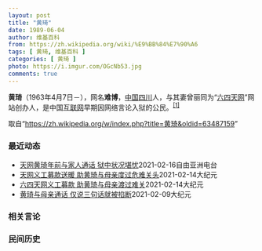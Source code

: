 ```yaml
---
layout: post
title: "黄琦"
date: 1989-06-04
author: 维基百科
from: https://zh.wikipedia.org/wiki/%E9%BB%84%E7%90%A6
tags: [ 黄琦, 维基百科 ]
categories: [ 黄琦 ]
photo: https://i.imgur.com/OGcNb53.jpg
comments: true
---
```

<div class="mw-parser-output">

<p><b>黄琦</b>（1963年4月7日<span class="useeditintro" title="Template:BLP editintro">－</span>），网名<b>难博</b>，<a href="/wiki/%E4%B8%AD%E8%8F%AF%E4%BA%BA%E6%B0%91%E5%85%B1%E5%92%8C%E5%9C%8B" class="mw-redirect" title="中華人民共和國">中国</a><a href="/wiki/%E5%9B%9B%E5%B7%9D" class="mw-redirect" title="四川">四川</a>人，与其妻曾丽同为“<a href="/wiki/%E5%85%AD%E5%9B%9B%E5%A4%A9%E7%BD%91" title="六四天网">六四天网</a>”网站创办人，是中国<a href="/wiki/%E4%BA%92%E8%81%94%E7%BD%91" title="互联网">互联网</a>早期因网络言论入狱的公民。<sup id="cite_ref-堅持普世價值_1-0" class="reference"><a href="#cite_note-堅持普世價值-1">[1]</a></sup>
</p>
</div><noscript><img src="//zh.wikipedia.org/wiki/Special:CentralAutoLogin/start?type=1x1" alt="" title="" width="1" height="1" style="border: none; position: absolute;"></noscript>
<div class="printfooter">取自“<a dir="ltr" href="https://zh.wikipedia.org/w/index.php?title=黄琦&amp;oldid=63487159">https://zh.wikipedia.org/w/index.php?title=黄琦&amp;oldid=63487159</a>”</div><div id="recent-news"><h3>最近动态</h3><ul><li><a href="https://nodebe4.github.io/waimei/2021-02-16/%E5%A4%A9%E7%BD%91%E9%BB%84%E7%90%A6%E5%B9%B4%E5%89%8D%E4%B8%8E%E5%AE%B6%E4%BA%BA%E9%80%9A%E8%AF%9D-%E7%8B%B1%E4%B8%AD%E7%8A%B6%E5%86%B5%E5%A0%AA%E5%BF%A7" title="天网黄琦年前与家人通话 狱中状况堪忧—— 据中国公民运动网日前的消息，被判处有期徒刑十二年的“六四天网”创办人黄琦在春节前获准与身患重病的母亲通话，而在此前当局多次拒绝了黄琦代理律师及家属的会见...">天网黄琦年前与家人通话    狱中状况堪忧</a><time>2021-02-16</time><a class="tag">自由亚洲电台</a></li>
<li><a href="https://nodebe4.github.io/waimei/2021-02-14/%E5%A4%A9%E7%BD%91%E4%B9%89%E5%B7%A5%E5%8B%9F%E6%AC%BE%E9%80%81%E6%9A%96-%E5%8A%A9%E9%BB%84%E7%90%A6%E4%B8%8E%E6%AF%8D%E4%BA%B2%E5%BA%A6%E8%BF%87%E5%8D%B1%E9%9A%BE%E5%85%B3%E5%A4%B4" title="天网义工募款送暖 助黄琦与母亲度过危难关头—— 【大纪元2021年02月14日讯】（大纪元记者李熙采访报导）近日，天网义工得知黄琦狱中营养餐被停，以及90岁的黄母蒲文清肺癌已转移至颈椎，每月需大...">天网义工募款送暖 助黄琦与母亲度过危难关头</a><time>2021-02-14</time><a class="tag">大纪元</a></li>
<li><a href="https://nodebe4.github.io/waimei/2021-02-14/%E5%85%AD%E5%9B%9B%E5%A4%A9%E7%BD%91%E4%B9%89%E5%B7%A5%E5%8B%9F%E6%AC%BE-%E5%8A%A9%E9%BB%84%E7%90%A6%E4%B8%8E%E6%AF%8D%E4%BA%B2%E6%B8%A1%E8%BF%87%E9%9A%BE%E5%85%B3" title="六四天网义工募款 助黄琦与母亲渡过难关—— 【大纪元2021年02月14日讯】（大纪元记者李熙采访报导）近日，天网义工得知黄琦狱中营养餐被停，以及90岁的黄母蒲文清肺癌已转移至颈椎，每月需大笔医...">六四天网义工募款 助黄琦与母亲渡过难关</a><time>2021-02-14</time><a class="tag">大纪元</a></li>
<li><a href="https://nodebe4.github.io/waimei/2021-02-09/%E9%BB%84%E7%90%A6%E4%B8%8E%E6%AF%8D%E4%BA%B2%E9%80%9A%E8%AF%9D-%E4%BB%85%E8%AF%B4%E4%B8%89%E5%8F%A5%E8%AF%9D%E5%B0%B1%E8%A2%AB%E6%8E%90%E6%96%AD" title="黄琦与母亲通话 仅说三句话就被掐断—— 【大纪元2021年02月10日讯】（大纪元记者李熙采访报导）2月8日上午10时，“六四天网”创始人黄琦与母亲蒲文清女士，相隔近5个月后再次获准通话10分钟...">黄琦与母亲通话 仅说三句话就被掐断</a><time>2021-02-09</time><a class="tag">大纪元</a></li>
</ul></div><div id="open-opinion"><h3>相关言论</h3><ul></ul></div><div id="mjls-record"><h3>民间历史</h3><ul></ul></div>